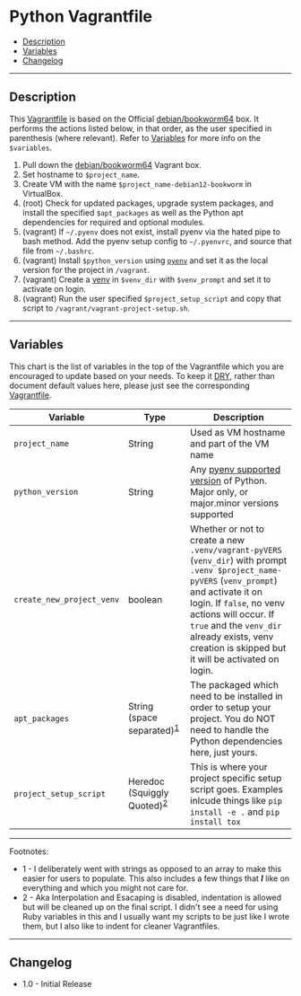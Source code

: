 # Python Vagrantfile

* [Description](#description)
* [Variables](#variables)
* [Changelog](#changelog)

---
## Description

This [Vagrantfile](Vagrantfile) is based on the Official [debian/bookworm64](https://app.vagrantup.com/debian/boxes/bookworm64) box. It performs the actions listed below, in that order, as the user specified in parenthesis (where relevant). Refer to [Variables](#variables) for more info on the `$variables`.

  1. Pull down the [debian/bookworm64](https://app.vagrantup.com/debian/boxes/bookworm64) Vagrant box.
  2. Set hostname to `$project_name`.
  3. Create VM with the name `$project_name-debian12-bookworm` in VirtualBox.
  4. (root) Check for updated packages, upgrade system packages, and install the specified `$apt_packages` as well as the Python apt dependencies for required and optional modules.
  5. (vagrant) If `~/.pyenv` does not exist, install pyenv via the hated pipe to bash method. Add the pyenv setup config to `~/.pyenvrc`, and source that file from `~/.bashrc`.
  6. (vagrant) Install `$python_version` using [`pyenv`](https://github.com/pyenv/pyenv/blob/master/COMMANDS.md#pyenv-install) and set it as the local version for the project in `/vagrant`.
  7. (vagrant) Create a [venv](https://docs.python.org/3/library/venv.html#creating-virtual-environments) in `$venv_dir` with `$venv_prompt` and set it to activate on login.
  8. (vagrant) Run the user specified `$project_setup_script` and copy that script to `/vagrant/vagrant-project-setup.sh`.

---
## Variables

This chart is the list of variables in the top of the Vagrantfile which you are encouraged to update based on your needs. To keep it [DRY](https://en.wikipedia.org/wiki/Don%27t_repeat_yourself), rather than document default values here, please just see the corresponding [Vagrantfile](Vagrantfile).

| Variable | Type | Description |
| --- | --- | --- |
| `project_name` | String | Used as VM hostname and part of the VM name |
| `python_version` | String | Any [pyenv supported version](https://github.com/pyenv/pyenv/tree/master/plugins/python-build/share/python-build) of Python. Major only, or major.minor versions supported |
| `create_new_project_venv` | boolean | Whether or not to create a new `.venv/vagrant-pyVERS` (`venv_dir`) with prompt `.venv $project_name-pyVERS` (`venv_prompt`) and activate it on login. If `false`, no venv actions will occur. If `true` and the `venv_dir` already exists, venv creation is skipped but it will be activated on login. |
| `apt_packages` | String (space separated)<sup>[1](#1)</sup> | The packaged which need to be installed in order to setup your project. You do NOT need to handle the Python dependencies here, just yours. |
| `project_setup_script` | Heredoc (Squiggly Quoted)<sup>[2](#2)</sup> | This is where your project specific setup script goes. Examples inlcude things like `pip install -e .` and `pip install tox` |

---
Footnotes:

  * <a id=1>1</a> - I deliberately went with strings as opposed to an array to make this easier for users to populate. This also includes a few things that **_I_** like on everything and which you might not care for.
  * <a id=2>2</a> - Aka Interpolation and Esacaping is disabled, indentation is allowed but will be cleaned up on the final script. I didn't see a need for using Ruby variables in this and I usually want my scripts to be just like I wrote them, but I also like to indent for cleaner Vagrantfiles.

---
## Changelog

* 1.0 - Initial Release
